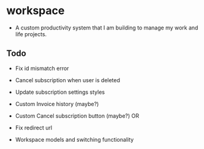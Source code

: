 # workspace

- A custom productivity system that I am building to manage my work and life projects.

## Todo
- Fix id mismatch error
- Cancel subscription when user is deleted

- Update subscription settings styles 
- Custom Invoice history (maybe?)
- Custom Cancel subscription button (maybe?)
OR
- Fix redirect url

- Workspace models and switching functionality